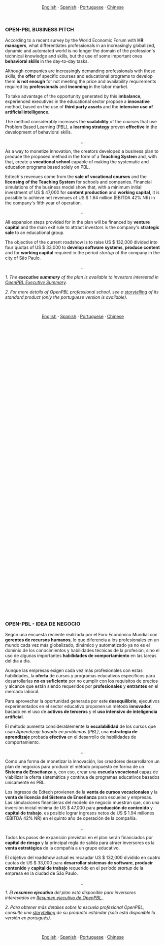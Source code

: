 <p align="center">    
    <a href="#english">English</a>
    ·
    <a href="#spanish">Spanish</a>
    ·
    <a href="#portuguese">Portuguese</a>
    ·
    <a href="#chinese">Chinese</a>
</p>

<a name="english"></a>
<br>

### OPEN-PBL BUSINESS PITCH 

According to a recent survey by the World Economic Forum with **HR managers**, what differentiates professionals in an increasingly globalized, dynamic and automated world is no longer the domain of the profession's technical knowledge and skills, but the use of some important ones **behavioral skills** in the day-to-day tasks.

Although companies are increasingly demanding professionals with these skills, the **offer** of specific courses and educational programs to develop them **is not enough** for not meeting the price and availability requirements required by **professionals** and **incoming** in the labor market.

To take advantage of the opportunity generated by this **imbalance**, experienced executives in the educational sector propose a **innovative** method, based on the use of **third party assets** and the **intensive use of artificial intelligence**.

The method considerably increases the **scalability** of the courses that use Problem Based Learning (PBL), a **learning strategy** proven **effective** in the development of behavioral skills.

<p align = "center">
    ...
</p>

As a way to monetize innovation, the creators developed a business plan to produce the proposed method in the form of a **Teaching System** and, with that, create a **vocational school** capable of making the systematic and education programs based solely on PBL.

Edtech's revenues come from the **sale of vocational courses** and the **licensing of the Teaching System** for schools and companies. Financial simulations of the business model show that, with a minimum initial investment of US $ 47,000 for **content production** and **working capital**, it is possible to achieve net revenues of US $ 1.94 million (EBITDA 42% NR) in the company's fifth year of operation.

<p align = "center">
    ...
</p>

All expansion steps provided for in the plan will be financed by **venture capital** and the main exit rule to attract investors is the company's **strategic sale** to an educational group.

The objective of the current roadshow is to raise US $ 132,000 divided into four quotas of US $ 33,000 to **develop software systems**, **produce content** and for **working capital** required in the period *startup* of the company in the city of São Paulo.

<p align = "center">
    ...
</p>

*1. The **executive summary** of the plan is available to investors interested in <a href="https://openpbl-school.github.io/InvestorRelations/NDA" target="_blank">OpenPBL Executive Summary</a>.*

*2. For more details of OpenPBL professional school, see a <a href="https://openpbl-school.github.io/Storytelling/#english" target="_blank">storytelling</a> of its standard product (only the portuguese version is available).*

<br>
<p align="center">    
    <a href="#english">English</a>
    ·
    <a href="#spanish">Spanish</a>
    ·
    <a href="#portuguese">Portuguese</a>
    ·
    <a href="#chinese">Chinese</a>
</p>

## <br>
<br><br><br><br><br><br><br><br><br><br><br><br><br><br><br><br><br><br><br><br><br><br><br><br><br>
<br><br><br><br><br><br><br><br><br><br><br><br><br><br><br><br><br><br><br><br><br><br><br><br><br>


<a name="spanish"></a> 
<br>

### OPEN-PBL - IDEA DE NEGOCIO

Según una encuesta reciente realizada por el Foro Económico Mundial con **gerentes de recursos humanos**, lo que diferencia a los profesionales en un mundo cada vez más globalizado, dinámico y automatizado ya no es el dominio de los conocimientos y habilidades técnicas de la profesión, sino el uso de algunas importantes **habilidades de comportamiento** en las tareas del día a día.

Aunque las empresas exigen cada vez más profesionales con estas habilidades, la **oferta** de cursos y programas educativos específicos para desarrollarlas **no es suficiente** por no cumplir con los requisitos de precios y alcance que están siendo requeridos por **profesionales** y **entrantes** en el mercado laboral.

Para aprovechar la oportunidad generada por este **desequilibrio**, ejecutivos experimentados en el sector educativo proponen un método **innovador**, basado en el uso de **activos de terceros** y el **uso intensivo de inteligencia artificial**.

El método aumenta considerablemente la **escalabilidad** de los cursos que usan *Aprendizaje basado en problemas (PBL)*, una **estrategia de aprendizaje** probada **efectiva** en el desarrollo de habilidades de comportamiento.

<p align = "center">
    ...
</p>

Como una forma de monetizar la innovación, los creadores desarrollaron un plan de negocios para producir el método propuesto en forma de un **Sistema de Enseñanza** y, con eso, crear una **escuela vocacional** capaz de viabilizar la oferta sistemática y contínua de programas educativos basados únicamente en PBL.

Los ingresos de Edtech provienen de la **venta de cursos vocacionales** y la **venta de licencia del Sistema de Enseñanza** para escuelas y empresas. Las simulaciones financieras del modelo de negocio muestran que, con una inversión inicial mínima de US $ 47,000 para **producción de contenido** y **capital de trabajo**, es posible lograr ingresos netos de US $ 1.94 millones (EBITDA 42% NR) en el quinto año de operación de la compañía.

<p align = "center">
    ...
</p>

Todos los pasos de expansión previstos en el plan serán financiados por **capital de riesgo** y la principal regla de salida para atraer inversores es la **venta estratégica** de la compañía a un grupo educativo.

El objetivo del roadshow actual es recaudar US $ 132,000 dividido en cuatro cuotas de US $ 33,000 para **desarrollar sistemas de software**, **producir contenido** y **capital de trabajo** requerido en el período *startup* de la empresa en la ciudad de São Paulo.

<p align = "center">
    ...
</p>

*1. El **resumen ejecutivo** del plan está disponible para inversores interesados ​​en <a href="https://openpbl-school.github.io/InvestorRelations/NDA" target="_blank"> Resumen ejecutivo de OpenPBL </a>.*

*2. Para obtener más detalles sobre la escuela profesional OpenPBL, consulte una <a href="https://openpbl-school.github.io/Storytelling/#spanish" target="_blank">storytelling</a> de su producto estándar (solo está disponible la versión en portugués).*

<br>
<p align="center">    
    <a href="#english">English</a>
    ·
    <a href="#spanish">Spanish</a>
    ·
    <a href="#portuguese">Portuguese</a>
    ·
    <a href="#chinese">Chinese</a>
</p>

## <br>
<br><br><br><br><br><br><br><br><br><br><br><br><br><br><br><br><br><br><br><br><br><br><br><br><br>
<br><br><br><br><br><br><br><br><br><br><br><br><br><br><br><br><br><br><br><br><br><br><br><br><br>


<a name="portuguese"></a> 
<br>

### OPEN-PBL - IDEIA DO NEGÓCIO

Há tempos que a importância das **competências comportamentais** para o bom desempenho de um profissional vem sendo defendida pelos gestores de RH. Entretanto, essa importância ganhou ainda mais destaque depois da publicação em 2018 de uma pesquisa do Fórum Econômico Mundial que elencou as dez competências profissionais mais desejadas para os trabalhadores do futuro.

Contudo, apesar de, cada vez mais empresas exigirem estas competências de seus colaboradores, a **oferta** de cursos e programas educacionais para desenvolvê-las **não é suficiente** para atender a demanda de **profissionais** e **entrantes** no mercado de trabalho. 

Para aproveitar a oportunidade gerada por este **desequilíbrio de mercado**, um grupo de experientes executivos do setor educacional
desenvolveu um **sistema de ensino** inovador, capaz de **escalar** a execução de cursos que utilizam uma **estratégia de aprendizagem** comprovadamente **eficaz** no desenvolvimento de competências comportamentais: a *Problem Based Learning (PBL)*.

<p align="center">    
    ... 
</p> 

Assim, criaram a **OpenPBL**, uma edtech cuja missão é democratizar o **"ensino profissionalizante baseado em problemas"** e cujas receitas são provenientes do **licenciamento** do **Sistema de Ensino** para escolas profissionalizantes e da **venda de cursos** em uma escola-conceito própria. 

Simulações financeiras do modelo de negócios mostram que, com um **investimento inicial** mínimo de **US $ 60.000** `(R$ 327.000)` para a **produção de conteúdo** e **capital de giro**, é possível atingir **receitas líquidas** de **US $ 1,94 milhão** `(R$ 10,7 milhões)`(EBITDA 42% RL) no **quinto ano** de operação da empresa. 

<p align="center">    
    ... 
</p> 

Todas as etapas de expansão previstas no plano serão financiadas por **capital de risco** e a principal regra de saída para atrair investidores é a **venda estratégica** da empresa para um **grupo educacional**.

O objetivo do atual roadshow -publicado em <a href="https://www.crunchbase.com/organization/openpbl#section-overview" target="_blank">CrunchBase.com</a>- é a captação de **US $ 132.000** `(R$ 727.000)` divididos em **quatro quotas** de **US $ 33.000** `(R$ 182.000)`, que serão utilizados para **desenvolver sistemas de software**, **produzir conteúdo** e para o **capital de giro** necessário no período de *startup* da empresa na cidade de São Paulo.

<p align="center">    
    ... 
</p>  

*1. O **sumário executivo** do plano está disponível para investidores interessados em <a href="https://openpbl-school.github.io/InvestorRelations/NDA" target="_blank">OpenPBL Executive Summary</a>.*

*2. Para mais detalhes sobre a escola profissionalizante OpenPBL, veja um <a href="https://openpbl-school.github.io/Storytelling/#portuguese" target="_blank">storytelling</a> do seu produto-tipo.* <br>

...

<br>
<p align="center">    
    <a href="#english">English</a>
    ·
    <a href="#spanish">Spanish</a>
    ·
    <a href="#portuguese">Portuguese</a>
    ·
    <a href="#chinese">Chinese</a>
</p>

## <br>
<br><br><br><br><br><br><br><br><br><br><br><br><br><br><br><br><br><br><br><br><br><br><br><br><br>
<br><br><br><br><br><br><br><br><br><br><br><br><br><br><br><br><br><br><br><br><br><br><br><br><br>


<a name="chinese"></a> 
<br>

### OPEN-PBL-经营理念
2020年筹款路演摘要。

...
（很快也有中文版本）
...

*1。 对<a href="https://openpbl-school.github.io/InvestorRelations/NDA(en)-OpenPBL-GaveaPar.pdf" target="_blank"> OpenPBL NDA </a>感兴趣的投资者可以使用“非公开协议”来访问业务计划的“执行摘要”*

*2。 有关OpenPBL专业学校的更多详细信息，请参见其标准产品的<a href="https://openpbl-school.github.io/Storytelling/#chinese" target="_blank">讲故事</a>（仅提供葡萄牙语版本）*

<br>
<p align="center">    
    <a href="#english">English</a>
    ·
    <a href="#spanish">Spanish</a>
    ·
    <a href="#portuguese">Portuguese</a>
    ·
    <a href="#chinese">Chinese</a></p>

## <br>
<br><br><br><br><br><br><br><br><br><br><br><br><br><br><br><br><br><br><br><br><br><br><br><br><br>
